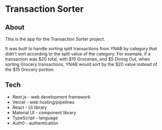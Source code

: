 # Transaction Sorter

## About

This is the app for the Transaction Sorter project.

It was built to handle sorting split transactions from YNAB by category that didn't sort according to the split value of the category. For example, if a transaction was $20 total, with $15 Groceries, and $5 Dining Out, when sorting Grocery transactions, YNAB would sort by the $20 value instead of the $15 Grocery portion.

## Tech
- Next.js - web development framework
- Vercel - web hosting/pipelines
- React - UI library
- Material UI - component library
- TypeScript - language
- Auth0 - authentication